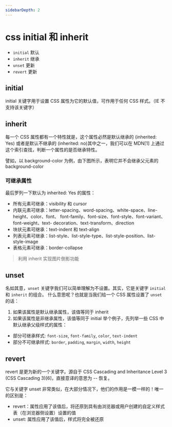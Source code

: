 ```yaml
---
sidebarDepth: 2
---
```


# css initial 和 inherit

- `initial` 默认
- `inherit` 继承
- `unset` 更新
- `revert` 更新

## initial

initial 关键字用于设置 CSS 属性为它的默认值，可作用于任何 CSS 样式。（IE 不支持该关键字）

## inherit

每一个 CSS 属性都有一个特性就是，这个属性必然是默认继承的 (inherited: Yes) 或者是默认不继承的 (inherited: no)其中之一，我们可以在 MDN[1] 上通过这个索引查找，判断一个属性的是否继承特性。

譬如，以 background-color 为例，由下图所示，表明它并不会继承父元素的 background-color

### 可继承属性

最后罗列一下默认为 inherited: Yes 的属性：

- 所有元素可继承：visibility 和 cursor
- 内联元素可继承：letter-spacing、word-spacing、white-space、line-height、color、font、 font-family、font-size、font-style、font-variant、font-weight、text- decoration、text-transform、direction
- 块状元素可继承：text-indent 和 text-align
- 列表元素可继承：list-style、list-style-type、list-style-position、list-style-image
- 表格元素可继承：border-collapse

> 利用 inherit 实现图片倒影功能

## unset

名如其意，`unset` 关键字我们可以简单理解为不设置。其实，它是关键字 `initial` 和 `inherit` 的组合。
什么意思呢？也就是当我们给一个 CSS 属性设置了 `unset` 的话：

1. 如果该属性是默认继承属性，该值等同于 inherit
2. 如果该属性是非继承属性，该值等同于 initial
   举个例子，先列举一些 CSS 中默认继承父级样式的属性：

- 部分可继承样式: `font-size`, `font-family`, `color`, `text-indent`
- 部分不可继承样式: `border`, `padding`, `margin`, `width`, `height`

## revert

revert 是更为新的一个关键字。源自于 CSS Cascading and Inheritance Level 3 (CSS Cascading 3)[6]，直接意译的意思为 -- 恢复。

它与关键字 unset 非常类似，在大部分情况下，他们的作用是一模一样的！唯一的区别是：

- revert：属性应用了该值后，将还原到具有由浏览器或用户创建的自定义样式表（在浏览器侧设置）设置的值
- unset: 属性应用了该值后，样式将完全被还原

